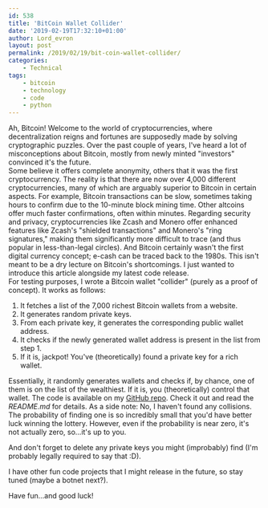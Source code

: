 ```yaml
---
id: 538
title: 'BitCoin Wallet Collider'
date: '2019-02-19T17:32:10+01:00'
author: Lord_evron
layout: post
permalink: /2019/02/19/bit-coin-wallet-collider/
categories:
    - Technical
tags:
    - bitcoin
    - technology
    - code
    - python
---
```


Ah, Bitcoin! Welcome to the world of cryptocurrencies, where decentralization reigns and fortunes are supposedly made by solving cryptographic puzzles. 
Over the past couple of years, I've heard a lot of misconceptions about Bitcoin, mostly from newly minted "investors" convinced it's the future.  
Some believe it offers complete anonymity, others that it was the first cryptocurrency. 
The reality is that there are now over 4,000 different cryptocurrencies, many of which are arguably superior to Bitcoin in certain aspects. 
For example, Bitcoin transactions can be slow, sometimes taking hours to confirm due to the 10-minute block mining time. 
Other altcoins offer much faster confirmations, often within minutes.  Regarding security and privacy, 
cryptocurrencies like Zcash and Monero offer enhanced features like Zcash's "shielded transactions" and Monero's "ring signatures," 
making them significantly more difficult to trace (and thus popular in less-than-legal circles). 
And Bitcoin certainly wasn't the first digital currency concept; e-cash can be traced back to the 1980s.
This isn't meant to be a dry lecture on Bitcoin's shortcomings. I just wanted to introduce this article alongside my latest code release.  
For testing purposes, I wrote a Bitcoin wallet "collider" (purely as a proof of concept).  It works as follows:

1. It fetches a list of the 7,000 richest Bitcoin wallets from a website.
2. It generates random private keys.
3. From each private key, it generates the corresponding public wallet address.
4. It checks if the newly generated wallet address is present in the list from step 1.
5. If it is, jackpot! You've (theoretically) found a private key for a rich wallet.

Essentially, it randomly generates wallets and checks if, by chance, one of them is on the list of the wealthiest. 
If it is, you (theoretically) control that wallet.
The code is available on my [GitHub repo](https://github.com/LordEvron/BTC_bruteforcer).  Check it out and read the *README.md* for details.
As a side note: No, I haven't found any collisions. The probability of finding one is so incredibly small that you'd have better 
luck winning the lottery. However, even if the probability is near zero, it's not actually zero, so...it's up to you. 


And don't forget to delete any private keys you might (improbably) find (I'm probably legally required to say that :D).

I have other fun code projects that I might release in the future, so stay tuned (maybe a botnet next?).

Have fun...and good luck!
